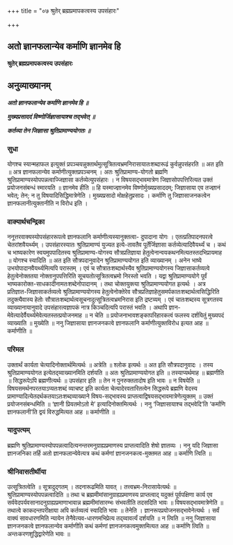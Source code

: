 +++
title = "०७ श्रुतेर् ब्रह्मप्रमापकत्वस्य उपसंहारः"

+++


## अतो ज्ञानफलान्येव कर्माणि ज्ञानमेव हि

**श्रुतेर् ब्रह्मप्रमापकत्वस्य उपसंहारः**

## **अनुव्याख्यानम्**

***अतो ज्ञानफलान्येव कर्माणि ज्ञानमेव हि ॥***

***मुख्यप्रसाददं विष्णोर्जिज्ञासायाश्च तद्भवेत् ॥***

***कर्तव्या तेन जिज्ञासा श्रुतिप्रामाण्ययोगतः ॥***

### **सुधा**

योगश्च स्यान्महाफल इत्युक्तं प्रपञ्चयन्नुक्तार्थमुत्सूत्रितत्वभ्रमनिरासायातःशब्दारूढं कुर्वन्नुपसंहरति ॥ अत इति ॥ अत्र ज्ञानफलान्येव कर्माणीत्युक्तप्रपञ्चनम् । अतः श्रुतिप्रामाण्य-योगतो ब्रह्मणि श्रुतिप्रामाण्यस्योपपन्नत्वाज्जिज्ञासा कर्तव्येत्युपसंहारः । न विषयसद्भावमात्रेण जिज्ञासोपपत्तिरित्यत उक्तं प्रयोजनसंबन्धं स्मारयति ॥ ज्ञानमेव हीति ॥ हि यस्माज्ज्ञानमेव विष्णोर्मुख्यप्रसाददम्; जिज्ञासाया एव तज्ज्ञानं भवेत्; तेन; न तु विषयादिसिद्धिमात्रेणेति । मुख्यप्रसादो मोक्षहेतुप्रसादः । कर्माणि तु जिज्ञासाजनकत्वेन ज्ञानफलानीत्युक्तानीति न विरोध इति ।

### **वाक्यार्थचन्द्रिका**

ननूत्तरवाक्यस्योपसंहाररूपत्वे ज्ञानफलानि कर्माणीत्यस्यानुक्तत्वा- दुपादाना योगः । एतत्प्रतिपादनपरत्वे चेतरांशवैयर्थ्यम् । उपसंहारस्यातः श्रुतिप्रामाण्यं युज्यत इत्ये-तावतैव पूर्तेर्जिज्ञासा कर्तव्येत्यादिवैयर्थ्यं च । कथं च भाष्यकारेण स्वयमुपपादितस्य श्रुतिप्रामाण्य-योगस्य सौत्रप्रतिज्ञाया हेतुत्वेनान्वयकथनमित्यतस्तदभिप्रायमाह ॥ योगश्च स्यादिति ॥ अत इति सौत्रपदानुवादेन श्रुतिप्रामाण्ययोगत इति व्याख्यानम् । अनेन भाष्ये उभयोपादानवैयर्थ्यमित्यपि परास्तम् । एवं च सौत्रातःशब्दार्थस्यैव श्रुतिप्रामाण्ययोगस्य जिज्ञासाकर्तव्यत्वे हेतुत्वेनोक्ततया नोक्तानुपपत्तिरिति सूचयतोत्सूत्रितत्वभ्रमो निरस्तो भवति । यद्वा श्रुतिप्रामाण्ययोगे पूर्वं भाष्यकारोक्त-साधकादीनामतःशब्देनोपादानम् । तथा चोक्तयुक्त्या श्रुतिप्रामाण्ययोगत इत्यर्थः । अत्र प्रतिज्ञात-जिज्ञासाकर्तव्यत्वे श्रुतिप्रामाण्ययोगस्य हेतुत्वेनोक्तेरेव सौत्रप्रतिज्ञाहेतुसमर्पकातःशब्दार्थत्वसिद्धिरिति तदुक्त्यैवास्य हेतोः सौत्रातःशब्दार्थत्वसूचनादुत्सूत्रितत्वभ्रमनिरास इति द्रष्टव्यम् । एवं चातःशब्दस्य सूत्रगतस्य व्याख्यानायानुवादे उपसंहारत्वज्ञापकं नात्र किञ्चदित्यपि परास्तं भवति । अथापि ज्ञान-मेवेत्यादेर्वैयर्थ्यमेवेत्यतस्तत्प्रयोजनमाह ॥ न चेति ॥ प्रयोजनाभावशङ्कापरिहारकत्वं फलस्य दर्शयितुं मुख्यपदं व्याख्याति ॥ मुख्येति ॥ ननु जिज्ञासाया ज्ञानजनकत्वे ज्ञानफलानि कर्माणीत्युक्तविरोध इत्यत आह ॥ कर्माणीति ॥

### **परिमल**

उक्तार्थं कार्यता चेत्यादिनोक्तार्थमित्यर्थः ॥ अत्रेति ॥ श्लोक इत्यर्थः ॥ अत इति सौत्रपदानुवादः । तस्य श्रुतिप्रामाण्ययोगत इत्येतद्य्वाख्यानमिति दर्शयति ॥ अतः श्रुतिप्रामाण्ययोगत इति ॥ तस्याप्यर्थमाह ॥ ब्रह्मणीति ॥ सिद्धरूपेऽपि ब्रह्मणीत्यर्थः ॥ उपसंहार इति ॥ तेन न पुनरुक्ततादोष इति भावः ॥ न विषयेति ॥ विषयसमर्थनपरतयाऽप्यतःशब्दं व्याचष्ट इति कार्यता चेत्यादेरवतारितत्वेन सिद्धरूपे ब्रह्मणि वेदस्य प्रामाण्यादित्येतदर्थकतयाऽतःशब्दव्याख्याने विषय-सद्भावस्य प्राप्तत्वाद्विषयसद्भावमात्रेणेत्युक्तम् ॥ उक्तं प्रयोजनसंबन्धमिति ॥ ‘ज्ञानी प्रियतमोऽतो मे’ इत्यादिनोक्तमित्यर्थः । ननु ‘जिज्ञासायाश्च तद्भवेदि’ति ‘कर्माणि ज्ञानफलानी’ति द्वयं विरुद्धमित्यत आह ॥ कर्माणीति ॥

### **यादुपत्यम्**

ब्रह्मणि श्रुतिप्रामाण्यस्योपपन्नत्वादित्यनन्तरमनुग्राह्यप्रमाणस्य प्राप्तत्वादिति शेषो ज्ञातव्यः । ननु यदि जिज्ञासा ज्ञानजनिका तर्हि अतो ज्ञानफलान्येवेत्यत्र कथं कर्मणां ज्ञानजनकत्व-मुक्तमत आह ॥ कर्माणि त्विति ॥

### **श्रीनिवासतीर्थीया**

उत्सूत्रितत्वेति ॥ सूत्रादुद्गतम् । तदनारूढमिति यावत् । तत्त्वभ्रम-निरासायेत्यर्थः ॥ श्रुतिप्रामाण्यस्योपपन्नत्वादिति ॥ तथा च ब्रह्ममीमांसानुग्राह्यप्रमाणस्य प्राप्तत्वाद् यदुक्तं पूर्वपक्षिणा कार्य एव सर्ववेदपर्यवसानादनुग्राह्यप्रमाणाभावान्न ब्रह्ममीमांसारम्भः संभवतीति तदसदिति भावः ॥ विषयसद्भावमात्रेणेति ॥ तथात्वे काकदन्तपरीक्षाया अपि कर्तव्यत्वं स्यादिति भावः ॥ तेनेति । ज्ञानरूपप्रयोजनसद्भावेनेत्यर्थः । सर्वं वाक्यं सावधारणमिति न्यायेन तेनैवेत्यव-धारणमभिप्रेत्य तद्य्वावर्त्यं दर्शयति ॥ न त्विति ॥ ननु जिज्ञासाया ज्ञानजनकत्वे ज्ञानफलान्येव कर्माणीति कथं कर्मणां ज्ञानजनकत्वमुक्तमित्यत आह ॥ कर्माणि त्विति ॥ अन्तःकरणशुद्धिद्वारेणेति भावः ॥

